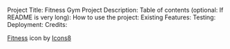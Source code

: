 <!-- Work in progress. First time project -->
Project Title:
Fitness Gym
Project Description:
Table of contents (optional: If README is very long):
How to use the project:
Existing Features:
Testing:
Deployment:
Credits:
<!-- added Favicon (What to write, where & how to credit further?) -->
<a target="_blank" href="https://icons8.com/icon/9796/weightlifting">Fitness</a> icon by <a target="_blank" href="https://icons8.com">Icons8</a>